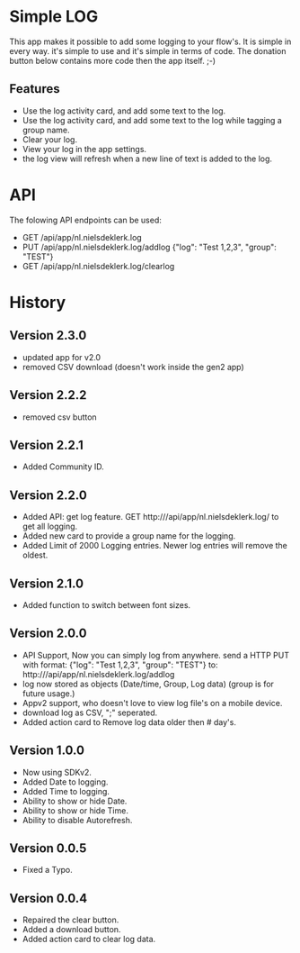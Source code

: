 # Simple LOG

This app makes it possible to add some logging to your flow's.
It is simple in every way. it's simple to use and it's simple in terms of code.
The donation button below contains more code then the app itself. ;-)

## Features

- Use the log activity card, and add some text to the log.
- Use the log activity card, and add some text to the log while tagging a group name.
- Clear your log.
- View your log in the app settings.
- the log view will refresh when a new line of text is added to the log.

# API

The folowing API endpoints can be used:

- GET /api/app/nl.nielsdeklerk.log
- PUT /api/app/nl.nielsdeklerk.log/addlog {"log": "Test 1,2,3", "group": "TEST"}
- GET /api/app/nl.nielsdeklerk.log/clearlog

# History

## Version 2.3.0

- updated app for v2.0
- removed CSV download (doesn't work inside the gen2 app)

## Version 2.2.2

- removed csv button

## Version 2.2.1

- Added Community ID.

## Version 2.2.0

- Added API: get log feature. GET http://<HOST>/api/app/nl.nielsdeklerk.log/ to get all logging.
- Added new card to provide a group name for the logging.
- Added Limit of 2000 Logging entries. Newer log entries will remove the oldest.

## Version 2.1.0

- Added function to switch between font sizes.

## Version 2.0.0

- API Support, Now you can simply log from anywhere.
  send a HTTP PUT
  with format: {"log": "Test 1,2,3", "group": "TEST"}
  to: http://<HOST>/api/app/nl.nielsdeklerk.log/addlog
- log now stored as objects (Date/time, Group, Log data) (group is for future usage.)
- Appv2 support, who doesn't love to view log file's on a mobile device.
- download log as CSV, ";" seperated.
- Added action card to Remove log data older then # day's.

## Version 1.0.0

- Now using SDKv2.
- Added Date to logging.
- Added Time to logging.
- Ability to show or hide Date.
- Ability to show or hide Time.
- Ability to disable Autorefresh.

## Version 0.0.5

- Fixed a Typo.

## Version 0.0.4

- Repaired the clear button.
- Added a download button.
- Added action card to clear log data.
